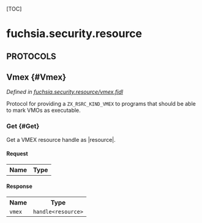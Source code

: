 [TOC]

# fuchsia.security.resource


## **PROTOCOLS**

## Vmex {#Vmex}
*Defined in [fuchsia.security.resource/vmex.fidl](https://fuchsia.googlesource.com/fuchsia/+/master/zircon/system/fidl/fuchsia-security-resource/vmex.fidl#10)*

<p>Protocol for providing a <code>ZX_RSRC_KIND_VMEX</code> to programs that should be
able to mark VMOs as executable.</p>

### Get {#Get}

<p>Get a VMEX resource handle as |resource|.</p>

#### Request
<table>
    <tr><th>Name</th><th>Type</th></tr>
    </table>


#### Response
<table>
    <tr><th>Name</th><th>Type</th></tr>
    <tr>
            <td><code>vmex</code></td>
            <td>
                <code>handle&lt;resource&gt;</code>
            </td>
        </tr></table>

















